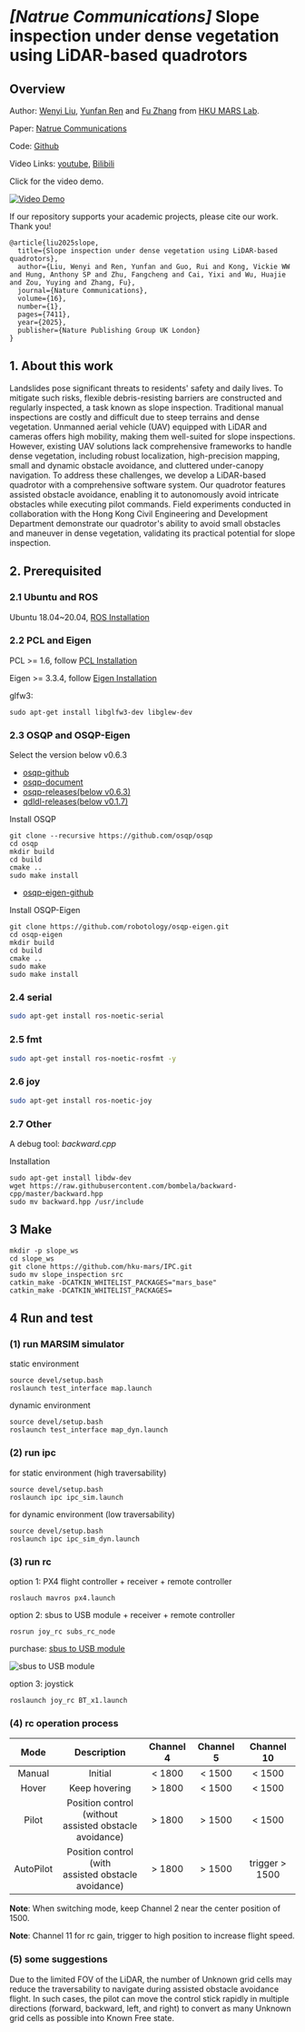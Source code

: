 # *[Natrue Communications]* Slope inspection under dense vegetation using LiDAR-based quadrotors

## Overview

Author: [Wenyi Liu](https://github.com/FENYUN323), [Yunfan Ren](https://github.com/RENyunfan) and [Fu Zhang](https://www.mech.hku.hk/academic-staff/Zhang-F) from [HKU MARS Lab](https://mars.hku.hk/).

Paper: [Natrue Communications](https://www.nature.com/articles/s41467-025-62801-y)

Code: [Github](https://github.com/hku-mars/IPC)

Video Links: [youtube](https://www.youtube.com/watch?v=x8UHqSNi7kg), [Bilibili](https://www.bilibili.com/video/BV1P7e3zgEaa)

Click for the video demo.

[![Video Demo](./img/slope.png)](https://www.youtube.com/watch?v=x8UHqSNi7kg)

If our repository supports your academic projects, please cite our work. Thank you!

```
@article{liu2025slope,
  title={Slope inspection under dense vegetation using LiDAR-based quadrotors},
  author={Liu, Wenyi and Ren, Yunfan and Guo, Rui and Kong, Vickie WW and Hung, Anthony SP and Zhu, Fangcheng and Cai, Yixi and Wu, Huajie and Zou, Yuying and Zhang, Fu},
  journal={Nature Communications},
  volume={16},
  number={1},
  pages={7411},
  year={2025},
  publisher={Nature Publishing Group UK London}
}
```

## 1. About this work

Landslides pose significant threats to residents' safety and daily lives. To mitigate such risks, flexible debris-resisting barriers are constructed and regularly inspected, a task known as slope inspection. Traditional manual inspections are costly and difficult due to steep terrains and dense vegetation. Unmanned aerial vehicle (UAV) equipped with LiDAR and cameras offers high mobility, making them well-suited for slope inspections. However, existing UAV solutions lack comprehensive frameworks to handle dense vegetation, including robust localization, high-precision mapping, small and dynamic obstacle avoidance, and cluttered under-canopy navigation. To address these challenges, we develop a LiDAR-based quadrotor with a comprehensive software system. Our quadrotor features assisted obstacle avoidance, enabling it to autonomously avoid intricate obstacles while executing pilot commands. Field experiments conducted in collaboration with the Hong Kong Civil Engineering and Development Department demonstrate our quadrotor's ability to avoid small obstacles and maneuver in dense vegetation, validating its practical potential for slope inspection.

## 2. Prerequisited

### 2.1 Ubuntu and ROS

Ubuntu 18.04~20.04, [ROS Installation](http://wiki.ros.org/ROS/Installation)

### 2.2 PCL and Eigen

PCL >= 1.6, follow [PCL Installation](https://pointclouds.org)

Eigen >= 3.3.4, follow [Eigen Installation](https://eigen.tuxfamily.org/index.php?title=Main_Page)

glfw3: 

```
sudo apt-get install libglfw3-dev libglew-dev
```

### 2.3 OSQP and OSQP-Eigen

Select the version below v0.6.3

* [osqp-github](https://github.com/osqp/osqp)
* [osqp-document](https://osqp.org/docs/get_started/sources.html)
* [osqp-releases(below v0.6.3)](https://github.com/osqp/osqp/releases/tag/v0.6.3)
* [qdldl-releases(below v0.1.7)](https://github.com/osqp/qdldl/releases/tag/v0.1.7)

Install OSQP
```
git clone --recursive https://github.com/osqp/osqp
cd osqp
mkdir build
cd build
cmake ..
sudo make install
```

* [osqp-eigen-github](https://github.com/robotology/osqp-eigen)

Install OSQP-Eigen
```
git clone https://github.com/robotology/osqp-eigen.git
cd osqp-eigen
mkdir build
cd build
cmake ..
sudo make
sudo make install
```

### 2.4 serial

```bash
sudo apt-get install ros-noetic-serial
```

### 2.5 fmt

```bash
sudo apt-get install ros-noetic-rosfmt -y
```

### 2.6 joy

```bash
sudo apt-get install ros-noetic-joy
```

### 2.7 Other

A debug tool: *backward.cpp*

Installation
```
sudo apt-get install libdw-dev
wget https://raw.githubusercontent.com/bombela/backward-cpp/master/backward.hpp
sudo mv backward.hpp /usr/include
```

## 3 Make

```
mkdir -p slope_ws
cd slope_ws
git clone https://github.com/hku-mars/IPC.git
sudo mv slope_inspection src
catkin_make -DCATKIN_WHITELIST_PACKAGES="mars_base"
catkin_make -DCATKIN_WHITELIST_PACKAGES=
```

## 4 Run and test

### (1) run MARSIM simulator

static environment

```
source devel/setup.bash
roslaunch test_interface map.launch
```

dynamic environment

```
source devel/setup.bash
roslaunch test_interface map_dyn.launch
```

### (2) run ipc

for static environment (high traversability)

```
source devel/setup.bash
roslaunch ipc ipc_sim.launch
```

for dynamic environment (low traversability)

```
source devel/setup.bash
roslaunch ipc ipc_sim_dyn.launch
```

### (3) run rc

option 1: PX4 flight controller + receiver + remote controller

```
roslauch mavros px4.launch
```

option 2: sbus to USB module + receiver + remote controller

```
rosrun joy_rc subs_rc_node
```

purchase: [sbus to USB module](https://item.taobao.com/item.htm?abbucket=1&id=945065337900&mi_id=0000JQFMzlhQngPHR4jHpETaA99nRWDuC-3gm7bBXLxKOIE&ns=1&priceTId=2147828517556989550222799e1257&skuId=5847858524751&spm=a21n57.1.hoverItem.4&utparam=%7B%22aplus_abtest%22%3A%222437657e83ff0381d7c73c86414814f0%22%7D&xxc=taobaoSearch)

![sbus to USB module](./img/sbus_to_USB.png)

option 3: joystick

```
roslaunch joy_rc BT_x1.launch
```

### (4) rc operation process

| Mode | Description | Channel 4 | Channel 5 | Channel 10 |
| :----: | :----: | :----: | :----: | :----: |
| Manual | Initial | < 1800 | < 1500 | < 1500 |
| Hover | Keep hovering | > 1800 | < 1500 | < 1500 |
| Pilot | Position control (without<br>assisted obstacle avoidance) | > 1800 | > 1500 | < 1500 |
| AutoPilot | Position control (with<br>assisted obstacle avoidance) | > 1800 | > 1500 | trigger > 1500 |

**Note**: When switching mode, keep Channel 2 near the center position of 1500.

**Note**: Channel 11 for rc gain, trigger to high position to increase flight speed.

### (5) some suggestions

Due to the limited FOV of the LiDAR, the number of Unknown grid cells may reduce the traversability to navigate during assisted obstacle avoidance flight. In such cases, the pilot can move the control stick rapidly in multiple directions (forward, backward, left, and right) to convert as many Unknown grid cells as possible into Known Free state.
